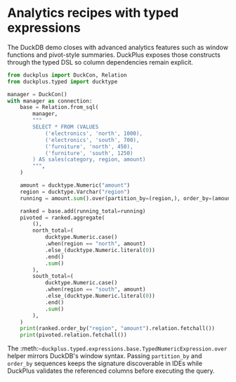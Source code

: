 # Analytics recipes with typed expressions

The DuckDB demo closes with advanced analytics features such as window functions
and pivot-style summaries. DuckPlus exposes those constructs through the typed
DSL so column dependencies remain explicit.

```python
from duckplus import DuckCon, Relation
from duckplus.typed import ducktype

manager = DuckCon()
with manager as connection:
    base = Relation.from_sql(
        manager,
        """
        SELECT * FROM (VALUES
            ('electronics', 'north', 1000),
            ('electronics', 'south', 700),
            ('furniture', 'north', 450),
            ('furniture', 'south', 1250)
        ) AS sales(category, region, amount)
        """,
    )

    amount = ducktype.Numeric("amount")
    region = ducktype.Varchar("region")
    running = amount.sum().over(partition_by=(region,), order_by=(amount.desc(),))

    ranked = base.add(running_total=running)
    pivoted = ranked.aggregate(
        (),
        north_total=(
            ducktype.Numeric.case()
            .when(region == "north", amount)
            .else_(ducktype.Numeric.literal(0))
            .end()
            .sum()
        ),
        south_total=(
            ducktype.Numeric.case()
            .when(region == "south", amount)
            .else_(ducktype.Numeric.literal(0))
            .end()
            .sum()
        ),
    )
    print(ranked.order_by("region", "amount").relation.fetchall())
    print(pivoted.relation.fetchall())
```

The :meth:`~duckplus.typed.expressions.base.TypedNumericExpression.over`
helper mirrors DuckDB's window syntax. Passing ``partition_by`` and ``order_by``
sequences keeps the signature discoverable in IDEs while DuckPlus validates the
referenced columns before executing the query.

